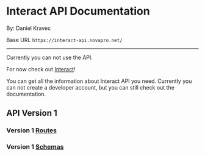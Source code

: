 # Interact API Documentation

By: Daniel Kravec

Base URL ``https://interact-api.novapro.net/``

---
Currently you can not use the API.

For now check out [Interact](https://interact.novapro.net)!


You can get all the information about Interact API you need. Currently you can not create a developer account, but you can still check out the documentation. 


## API Version  1
### Version 1 [Routes](./v1/readme.md)

### Version 1 [Schemas](./v1/schemas/readme.md)
